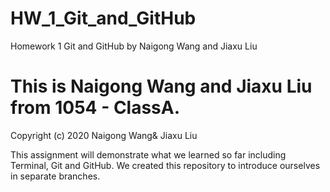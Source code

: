 # HW_1_Git_and_GitHub
Homework 1 Git and GitHub by Naigong Wang and Jiaxu Liu

# This is Naigong Wang and Jiaxu Liu from 1054 - ClassA. 

Copyright (c) 2020 Naigong Wang& Jiaxu Liu

This assignment will demonstrate what we learned so far including Terminal, Git and GitHub. We created this repository to introduce ourselves in separate branches. 